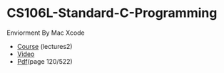 # CS106L-Standard-C-Programming

Enviorment By Mac Xcode

* [Course](http://web.stanford.edu/class/cs106l/) (lectures2)
* [Video](https://www.youtube.com/channel/UCSqr6y-eaQT_qZJVUm_4QxQ/playlists)
* [Pdf](http://web.stanford.edu/class/cs106l/full_course_reader.pdf)(page 120/522)
